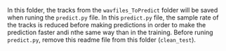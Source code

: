 In this folder, the tracks from the ``wavfiles_ToPredict`` folder will be saved when runing the ```predict.py``` file.
In this ```predict.py``` file, the sample rate of the tracks is reduced before making predictions in order to make the
prediction faster andi nthe same way than in the training.
Before runing ```predict.py```, remove this readme file from this folder (```clean_test```).
